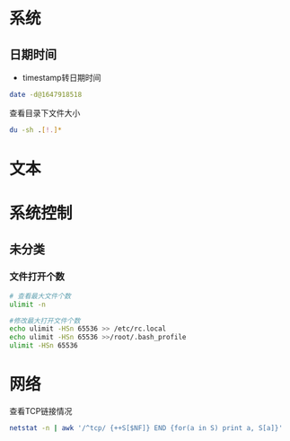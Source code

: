 # 系统

## 日期时间

- timestamp转日期时间

```bash
date -d@1647918518
```



查看目录下文件大小

```bash
du -sh .[!.]*
```



# 文本

# 系统控制



## 未分类

### 文件打开个数

```bash
# 查看最大文件个数
ulimit -n

#修改最大打开文件个数
echo ulimit -HSn 65536 >> /etc/rc.local
echo ulimit -HSn 65536 >>/root/.bash_profile
ulimit -HSn 65536


```







# 网络

查看TCP链接情况

```bash
netstat -n | awk '/^tcp/ {++S[$NF]} END {for(a in S) print a, S[a]}'
```





